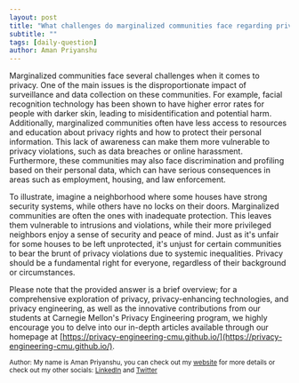 ```yaml
---
layout: post
title: "What challenges do marginalized communities face regarding privacy?"
subtitle: ""
tags: [daily-question]
author: Aman Priyanshu
---
```


Marginalized communities face several challenges when it comes to privacy. One of the main issues is the disproportionate impact of surveillance and data collection on these communities. For example, facial recognition technology has been shown to have higher error rates for people with darker skin, leading to misidentification and potential harm. Additionally, marginalized communities often have less access to resources and education about privacy rights and how to protect their personal information. This lack of awareness can make them more vulnerable to privacy violations, such as data breaches or online harassment. Furthermore, these communities may also face discrimination and profiling based on their personal data, which can have serious consequences in areas such as employment, housing, and law enforcement.

To illustrate, imagine a neighborhood where some houses have strong security systems, while others have no locks on their doors. Marginalized communities are often the ones with inadequate protection. This leaves them vulnerable to intrusions and violations, while their more privileged neighbors enjoy a sense of security and peace of mind. Just as it's unfair for some houses to be left unprotected, it's unjust for certain communities to bear the brunt of privacy violations due to systemic inequalities. Privacy should be a fundamental right for everyone, regardless of their background or circumstances.

Please note that the provided answer is a brief overview; for a comprehensive exploration of privacy, privacy-enhancing technologies, and privacy engineering, as well as the innovative contributions from our students at Carnegie Mellon's Privacy Engineering program, we highly encourage you to delve into our in-depth articles available through our homepage at [https://privacy-engineering-cmu.github.io/](https://privacy-engineering-cmu.github.io/).

<small>Author: My name is Aman Priyanshu, you can check out my [website](https://amanpriyanshu.github.io/) for more details or check out my other socials: [LinkedIn](https://www.linkedin.com/in/aman-priyanshu/) and [Twitter](https://twitter.com/AmanPriyanshu6)</small>
